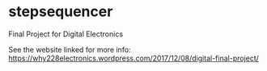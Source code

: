 # stepsequencer
Final Project for Digital Electronics

See the website linked for more info:
https://why228electronics.wordpress.com/2017/12/08/digital-final-project/
